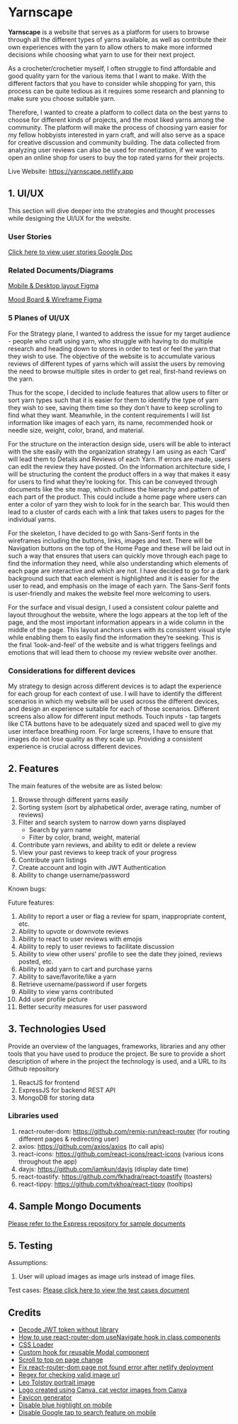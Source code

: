 # Yarnscape

**Yarnscape** is a website that serves as a platform for users to browse through all the different types of yarns available, as well as contribute their own experiences with the yarn to allow others to make more informed decisions while choosing what yarn to use for their next project.

As a crocheter/crochetier myself, I often struggle to find affordable and good quality yarn for the various items that I want to make. With the different factors that you have to consider while shopping for yarn, this process can be quite tedious as it requires some research and planning to make sure you choose suitable yarn.

Therefore, I wanted to create a platform to collect data on the best yarns to choose for different kinds of projects, and the most liked yarns among the community. The platform will make the process of choosing yarn easier for my fellow hobbyists interested in yarn craft, and will also serve as a space for creative discussion and community building. The data collected from analyzing user reviews can also be used for monetization, if we want to open an online shop for users to buy the top rated yarns for their projects.

Live Website: https://yarnscape.netlify.app

## 1. UI/UX

This section will dive deeper into the strategies and thought processes while designing the UI/UX for the website.

### User Stories

[Click here to view user stories Google Doc](https://docs.google.com/document/d/1yOHypQABOq7tdAAkWjRj3wQ_N3t-oayXPK7v9hBOPCk/edit?usp=sharing)

### Related Documents/Diagrams

[Mobile & Desktop layout Figma](https://www.figma.com/file/TirCjnyOM7wp6AkEUEKAGc/yarnscape?node-id=0%3A1&t=UHLQME6A4gCQkhPd-3)

[Mood Board & Wireframe Figma](https://www.figma.com/file/WuZyMa9XHDQgnUicjnNdby/yarnscape-wireframes?node-id=0%3A1&t=Nc3HB9fqKoYOKZuA-3)

### 5 Planes of UI/UX

For the Strategy plane, I wanted to address the issue for my target audience - people who craft using yarn, who struggle with having to do multiple research and heading down to stores in order to test or feel the yarn that they wish to use. The objective of the website is to accumulate various reviews of different types of yarns which will assist the users by removing the need to browse multiple sites in order to get real, first-hand reviews on the yarn.

Thus for the scope, I decided to include features that allow users to filter or sort yarn types such that it is easier for them to identify the type of yarn they wish to see, saving them time so they don't have to keep scrolling to find what they want. Meanwhile, in the content requirements I will list information like images of each yarn, its name, recommended hook or needle size, weight, color, brand, and material.

For the structure on the interaction design side, users will be able to interact with the site easily with the organization strategy I am using as each ‘Card’ will lead them to Details and Reviews of each Yarn. If errors are made, users can edit the review they have posted. On the information architecture side, I will be structuring the content the product offers in a way that makes it easy for users to find what they’re looking for. This can be conveyed through documents like the site map, which outlines the hierarchy and pattern of each part of the product. This could include a home page where users can enter a color of yarn they wish to look for in the search bar. This would then lead to a cluster of cards each with a link that takes users to pages for the individual yarns.

For the skeleton, I have decided to go with Sans-Serif fonts in the wireframes including the buttons, links, images and text. There will be Navigation buttons on the top of the Home Page and these will be laid out in such a way that ensures that users can quickly move through each page to find the information they need, while also understanding which elements of each page are interactive and which are not. I have decided to go for a dark background such that each element is highlighted and it is easier for the user to read, and emphasis on the image of each yarn. The Sans-Serif fonts is user-friendly and makes the website feel more welcoming to users.

For the surface and visual design, I used a consistent colour palette and layout throughout the website, where the logo appears at the top left of the page, and the most important information appears in a wide column in the middle of the page. This layout anchors users with its consistent visual style while enabling them to easily find the information they’re seeking. This is the final ‘look-and-feel’ of the website and is what triggers feelings and emotions that will lead them to choose my review website over another.

### Considerations for different devices

My strategy to design across different devices is to adapt the experience for each group for each context of use. I will have to identify the different scenarios in which my website will be used across the different devices, and design an experience suitable for each of those scenarios. Different screens also allow for different input methods. Touch inputs - tap targets like CTA buttons have to be adequately sized and spaced well to give my user interface breathing room. For large screens, I have to ensure that images do not lose quality as they scale up. Providing a consistent experience is crucial across different devices.

## 2. Features

The main features of the website are as listed below:

1. Browse through different yarns easily
2. Sorting system (sort by alphabetical order, average rating, number of reviews)
3. Filter and search system to narrow down yarns displayed
   - Search by yarn name
   - Filter by color, brand, weight, material
4. Contribute yarn reviews, and ability to edit or delete a review
5. View your past reviews to keep track of your progress
6. Contribute yarn listings
7. Create account and login with JWT Authentication
8. Ability to change username/password

Known bugs:

Future features:

1.  Ability to report a user or flag a review for spam, inappropriate content, etc.
1.  Ability to upvote or downvote reviews
1.  Ability to react to user reviews with emojis
1.  Ability to reply to user reviews to facilitate discussion
1.  Ability to view other users' profile to see the date they joined, reviews posted, etc.
1.  Ability to add yarn to cart and purchase yarns
1.  Ability to save/favorite/like a yarn
1.  Retrieve username/password if user forgets
1.  Ability to view yarns contributed
1.  Add user profile picture
1.  Better security measures for user password

## 3. Technologies Used

Provide an overview of the languages, frameworks, libraries and any other tools that you have used to produce the project. Be sure to provide a short description of where in the project the technology is used, and a URL to its Github repository

1. ReactJS for frontend
2. ExpressJS for backend REST API
3. MongoDB for storing data

### Libraries used

1. react-router-dom: https://github.com/remix-run/react-router (for routing different pages & redirecting user)
2. axios: https://github.com/axios/axios (to call apis)
3. react-icons: https://github.com/react-icons/react-icons (various icons throughout the app)
4. dayjs: https://github.com/iamkun/dayjs (display date time)
5. react-toastify: https://github.com/fkhadra/react-toastify (toasters)
6. react-tippy: https://github.com/tvkhoa/react-tippy (tooltips)

## 4. Sample Mongo Documents

[Please refer to the Express repository for sample documents](https://github.com/nauxray/yarnscape-express/tree/main/samples)

## 5. Testing

Assumptions:

1. User will upload images as image urls instead of image files.

Test cases: [Please click here to view the test cases document](https://docs.google.com/document/d/1p75UCj_MAYMAR78FY0Zu2zIKAy6xb3Z-quQLTdeojdc/edit?usp=sharing)

## Credits

- [Decode JWT token without library](https://stackoverflow.com/questions/38552003/how-to-decode-jwt-token-in-javascript-without-using-a-library)
- [How to use react-router-dom useNavigate hook in class components](https://stackoverflow.com/questions/70143135/how-to-use-react-router-dom-v6-navigate-in-class-component)
- [CSS Loader](https://www.w3schools.com/howto/howto_css_loader.asp)
- [Custom hook for reusable Modal component](https://upmostly.com/tutorials/modal-components-react-custom-hooks)
- [Scroll to top on page change](https://stackoverflow.com/questions/36904185/react-router-scroll-to-top-on-every-transition)
- [Fix react-router-dom page not found error after netlify deployment](https://www.freecodecamp.org/news/how-to-deploy-react-router-based-app-to-netlify/)
- [Regex for checking valid image url](https://bobbyhadz.com/blog/javascript-check-if-url-is-image)
- [Leo Tolstoy portrait image](https://www.history.com/.image/ar_1:1%2Cc_fill%2Ccs_srgb%2Cfl_progressive%2Cq_auto:good%2Cw_1200/MTU3ODc4Njg0ODUyOTU0NDQx/fb-tolstoy-2.jpg)
- [Logo created using Canva, cat vector images from Canva](https://www.canva.com/design/DAFSqBjsPpI/X1CWMmWEWr0p_fyfaEkY1g/view?utm_content=DAFSqBjsPpI&utm_campaign=designshare&utm_medium=link&utm_source=publishsharelink)
- [Favicon generator](https://favicon.io/)
- [Disable blue highlight on mobile](https://stackoverflow.com/questions/25704650/disable-blue-highlight-when-touch-press-object-with-cursorpointer)
- [Disable Google tap to search feature on mobile](https://stackoverflow.com/questions/60984046/how-to-disable-onclick-text-highlight-in-mobile-browser-chrome)
